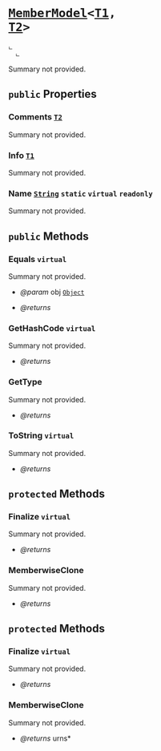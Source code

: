 # <code><a href="MemberModel.md">MemberModel</a><<a href="T1.md">T1</a>, <a href="T2.md">T2</a>></code>

```
ட 
  ட 
```

Summary not provided.

## `public` Properties

### Comments <code><a href="T2.md">T2</a></code>

Summary not provided.

### Info <code><a href="T1.md">T1</a></code>

Summary not provided.

### Name <code><a href="..\..\..\..\..\System\String.md">String</a></code> `static` `virtual` `readonly`

Summary not provided.



## `public` Methods

### Equals `virtual`

Summary not provided.

- *@param* obj <code><a href="..\..\..\..\..\System\Object.md">Object</a></code>

- *@returns* 

### GetHashCode `virtual`

Summary not provided.

- *@returns* 

### GetType

Summary not provided.

- *@returns* 

### ToString `virtual`

Summary not provided.

- *@returns* 

## `protected` Methods

### Finalize `virtual`

Summary not provided.

- *@returns* 

### MemberwiseClone

Summary not provided.

- *@returns*  

## `protected` Methods

### Finalize `virtual`

Summary not provided.

- *@returns* 

### MemberwiseClone

Summary not provided.

- *@returns* urns* 